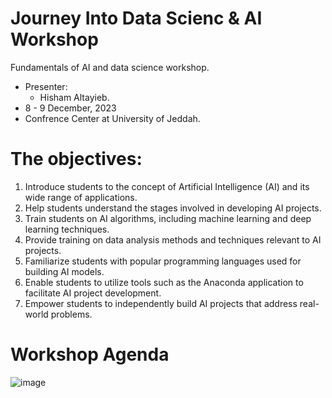 # Journey Into Data Scienc & AI Workshop
Fundamentals of AI and data science workshop.
- Presenter:
   * Hisham Altayieb.
- 8 - 9 December, 2023
- Confrence Center at University of Jeddah.

# The objectives:

1. Introduce students to the concept of Artificial Intelligence (AI) and its wide range of applications.
2. Help students understand the stages involved in developing AI projects.
3. Train students on AI algorithms, including machine learning and deep learning techniques.
4. Provide training on data analysis methods and techniques relevant to AI projects.
5. Familiarize students with popular programming languages used for building AI models.
6. Enable students to utilize tools such as the Anaconda application to facilitate AI project development.
7. Empower students to independently build AI projects that address real-world problems.

# Workshop Agenda
![image](https://github.com/AiClub-UJ/Workshop-Ai-Data/assets/146866270/0968c114-9bf0-44c1-a242-111161f122bf)

